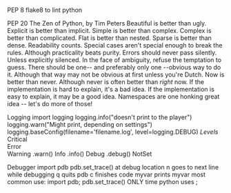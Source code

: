 PEP 8
	flake8 to lint python

PEP 20
	The Zen of Python, by Tim Peters
	Beautiful is better than ugly.
	Explicit is better than implicit.
	Simple is better than complex.
	Complex is better than complicated.
	Flat is better than nested.
	Sparse is better than dense.
	Readability counts.
	Special cases aren't special enough to break the rules.
	Although practicality beats purity.
	Errors should never pass silently.
	Unless explicitly silenced.
	In the face of ambiguity, refuse the temptation to guess.
	There should be one-- and preferably only one --obvious way to do it.
	Although that way may not be obvious at first unless you're Dutch.
	Now is better than never.
	Although never is often better than *right* now.
	If the implementation is hard to explain, it's a bad idea.
	If the implementation is easy to explain, it may be a good idea.
	Namespaces are one honking great idea -- let's do more of those!

Logging
	import logging
	logging.info("doesn't print to the player")
	logging.warn("Might print, depending on settings")
	logging.baseConfig(filename='filename.log', level=logging.DEBUG)
	*Levels*
		Critical		
		Error				
		Warning			.warn()
		Info				.info()
		Debug				.debug()
		NotSet

Debugger
	import pdb
	pdb.set_trace() at debug location
	n					goes to next line while debugging
	q  				quits pdb
	c 				finishes code
	myvar			prints myvar
	most common use:
		import pdb; pdb.set_trace()
		ONLY time python uses ;